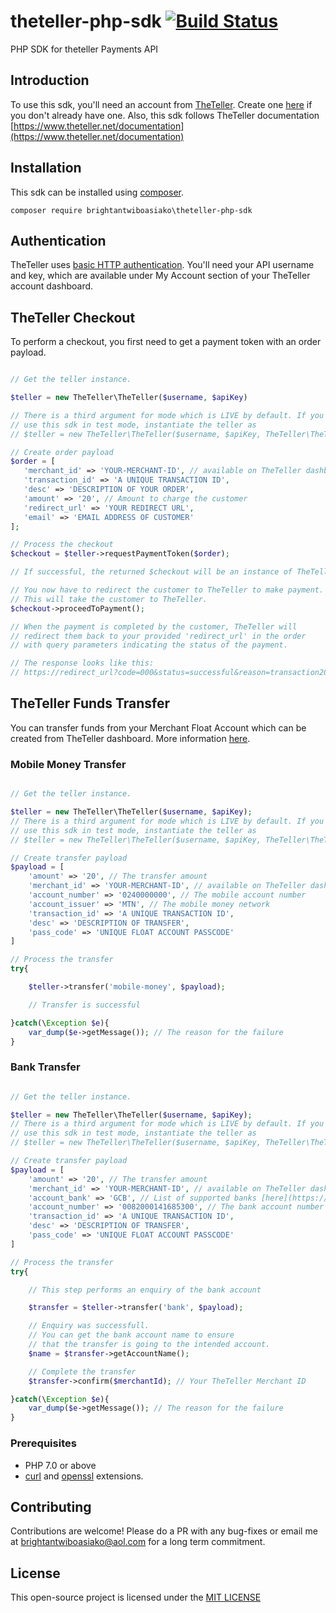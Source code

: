 # theteller-php-sdk [![Build Status](https://travis-ci.org/brightantwiboasiako/theteller-php-sdk.svg?branch=master)](https://travis-ci.org/brightantwiboasiako/theteller-php-sdk)

PHP SDK for theteller Payments API

## Introduction
To use this sdk, you'll need an account from [TheTeller](https://theteller.net). Create one [here](https://theteller.net/signup) if you don't already have one.
Also, this sdk follows TheTeller documentation [https://www.theteller.net/documentation](https://www.theteller.net/documentation)

## Installation
This sdk can be installed using [composer](https://getcomposer.org).

```
composer require brightantwiboasiako\theteller-php-sdk
```

## Authentication
TheTeller uses [basic HTTP authentication](http://www.ietf.org/rfc/rfc2069.txt).
 You'll need your API username and key, which are available under My Account section of your TheTeller account dashboard.

 ## TheTeller Checkout
 
 To perform a checkout, you first need to get a payment token with an order payload.

 ```php

// Get the teller instance.
 
$teller = new TheTeller\TheTeller($username, $apiKey)
 
// There is a third argument for mode which is LIVE by default. If you want to
// use this sdk in test mode, instantiate the teller as
// $teller = new TheTeller\TheTeller($username, $apiKey, TheTeller\TheTeller::THETELLER_MODE_TEST)
 
// Create order payload
$order = [
    'merchant_id' => 'YOUR-MERCHANT-ID', // available on TheTeller dashboard, under My Account.
    'transaction_id' => 'A UNIQUE TRANSACTION ID',
    'desc' => 'DESCRIPTION OF YOUR ORDER',
    'amount' => '20', // Amount to charge the customer
    'redirect_url' => 'YOUR REDIRECT URL',
    'email' => 'EMAIL ADDRESS OF CUSTOMER'
];

// Process the checkout
$checkout = $teller->requestPaymentToken($order);

// If successful, the returned $checkout will be an instance of TheTeller\Checkout\Checkout

// You now have to redirect the customer to TheTeller to make payment.
// This will take the customer to TheTeller.
$checkout->proceedToPayment();

// When the payment is completed by the customer, TheTeller will
// redirect them back to your provided 'redirect_url' in the order
// with query parameters indicating the status of the payment.

// The response looks like this:
// https://redirect_url?code=000&status=successful&reason=transaction20%successful&transaction_id=000000000000

 ```

 ## TheTeller Funds Transfer

You can transfer funds from your Merchant Float Account which can be created from TheTeller dashboard. More information [here](https://theteller.net/documentation#theTeller_Standard).

### Mobile Money Transfer

```php

// Get the teller instance.

$teller = new TheTeller\TheTeller($username, $apiKey);
// There is a third argument for mode which is LIVE by default. If you want to
// use this sdk in test mode, instantiate the teller as
// $teller = new TheTeller\TheTeller($username, $apiKey, TheTeller\TheTeller::THETELLER_MODE_TEST)

// Create transfer payload
$payload = [
    'amount' => '20', // The transfer amount
    'merchant_id' => 'YOUR-MERCHANT-ID', // available on TheTeller dashboard, under My Account.
    'account_number' => '0240000000', // The mobile account number
    'account_issuer' => 'MTN', // The mobile money network
    'transaction_id' => 'A UNIQUE TRANSACTION ID',
    'desc' => 'DESCRIPTION OF TRANSFER',
    'pass_code' => 'UNIQUE FLOAT ACCOUNT PASSCODE'
]

// Process the transfer
try{

    $teller->transfer('mobile-money', $payload);

    // Transfer is successful

}catch(\Exception $e){
    var_dump($e->getMessage()); // The reason for the failure
}

```

### Bank Transfer

```php

// Get the teller instance.

$teller = new TheTeller\TheTeller($username, $apiKey);
// There is a third argument for mode which is LIVE by default. If you want to
// use this sdk in test mode, instantiate the teller as
// $teller = new TheTeller\TheTeller($username, $apiKey, TheTeller\TheTeller::THETELLER_MODE_TEST)

// Create transfer payload
$payload = [
    'amount' => '20', // The transfer amount
    'merchant_id' => 'YOUR-MERCHANT-ID', // available on TheTeller dashboard, under My Account.
    'account_bank' => 'GCB', // List of supported banks [here](https://theteller.net/documentation#theTeller_Standard)
    'account_number' => '0082000141685300', // The bank account number
    'transaction_id' => 'A UNIQUE TRANSACTION ID',
    'desc' => 'DESCRIPTION OF TRANSFER',
    'pass_code' => 'UNIQUE FLOAT ACCOUNT PASSCODE'
]

// Process the transfer
try{

    // This step performs an enquiry of the bank account

    $transfer = $teller->transfer('bank', $payload);

    // Enquiry was successfull.
    // You can get the bank account name to ensure
    // that the transfer is going to the intended account.
    $name = $transfer->getAccountName();

    // Complete the transfer
    $transfer->confirm($merchantId); // Your TheTeller Merchant ID

}catch(\Exception $e){
    var_dump($e->getMessage()); // The reason for the failure
}

```

### Prerequisites
* PHP 7.0 or above
* [curl](https://secure.php.net/manual/en/book.curl.php) and
[openssl](https://secure.php.net/manual/en/book.openssl.php)
extensions.

## Contributing
Contributions are welcome! Please do a PR with any bug-fixes or email me at [brightantwiboasiako@aol.com](mailto:brightantwiboasiako@aol.com) 
for a long term commitment.

## License
This open-source project is licensed under the [MIT LICENSE](https://opensource.org/licenses/MIT)
